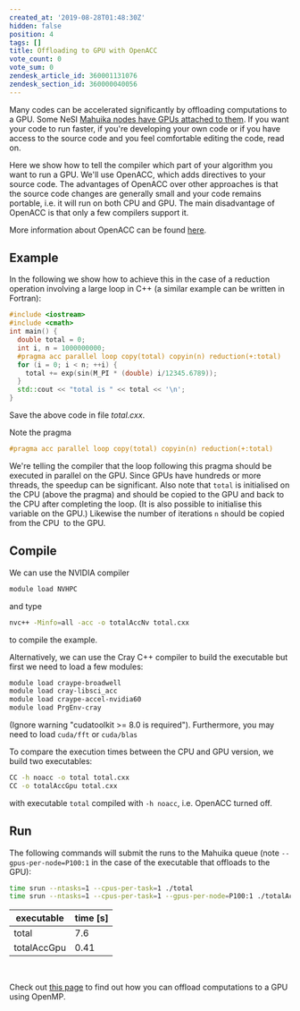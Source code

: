 ```yaml
---
created_at: '2019-08-28T01:48:30Z'
hidden: false
position: 4
tags: []
title: Offloading to GPU with OpenACC
vote_count: 0
vote_sum: 0
zendesk_article_id: 360001131076
zendesk_section_id: 360000040056
---
```


Many codes can be accelerated significantly by offloading computations
to a GPU. Some NeSI [Mahuika nodes have GPUs attached to
them](../../Scientific_Computing/Running_Jobs_on_Maui_and_Mahuika/GPU_use_on_NeSI.md).
If you want your code to run faster, if you're developing your own code
or if you have access to the source code and you feel comfortable
editing the code, read on.

Here we show how to tell the compiler which part of your algorithm you
want to run a GPU. We'll use OpenACC, which adds directives to your
source code. The advantages of OpenACC over other approaches is that the
source code changes are generally small and your code remains portable,
i.e. it will run on both CPU and GPU. The main disadvantage of OpenACC
is that only a few compilers support it. 

More information about OpenACC can be found
[here](http://www.icl.utk.edu/~luszczek/teaching/courses/fall2016/cosc462/pdf/OpenACC_Fundamentals.pdf).

## Example

In the following we show how to achieve this in the case of a reduction
operation involving a large loop in C++ (a similar example can be
written in Fortran):

```cpp
#include <iostream>
#include <cmath>
int main() {
  double total = 0;
  int i, n = 1000000000;
  #pragma acc parallel loop copy(total) copyin(n) reduction(+:total)
  for (i = 0; i < n; ++i) {
    total += exp(sin(M_PI * (double) i/12345.6789));
  }
  std::cout << "total is " << total << '\n';
}
```

Save the above code in file *total.cxx*.

Note the pragma

```cpp
#pragma acc parallel loop copy(total) copyin(n) reduction(+:total)
```

We're telling the compiler that the loop following this pragma should be
executed in parallel on the GPU. Since GPUs have hundreds or more
threads, the speedup can be significant. Also note that `total` is
initialised on the CPU (above the pragma) and should be copied to the
GPU and back to the CPU after completing the loop. (It is also possible
to initialise this variable on the GPU.) Likewise the number of
iterations `n` should be copied from the CPU  to the GPU. 

## Compile

We can use the NVIDIA compiler

```sh
module load NVHPC
```

and type

```sh
nvc++ -Minfo=all -acc -o totalAccNv total.cxx
```

to compile the example.

Alternatively, we can use the Cray C++ compiler to build the executable
but first we need to load a few modules:

```sh
module load craype-broadwell
module load cray-libsci_acc 
module load craype-accel-nvidia60 
module load PrgEnv-cray
```

(Ignore warning "cudatoolkit &gt;= 8.0 is required"). Furthermore, you
may need to load `cuda/fft` or `cuda/blas`  

To compare the execution times between the CPU and GPU version, we build
two executables:

```sh
CC -h noacc -o total total.cxx
CC -o totalAccGpu total.cxx
```

with executable `total` compiled with `-h noacc`, i.e. OpenACC turned
off.

## Run

The following commands will submit the runs to the Mahuika queue (note
`--gpus-per-node=P100:1` in the case of the executable that offloads to
the GPU):

```sh
time srun --ntasks=1 --cpus-per-task=1 ./total
time srun --ntasks=1 --cpus-per-task=1 --gpus-per-node=P100:1 ./totalAccGpu
```

| executable  | time \[s\] |
|-------------|------------|
| total       | 7.6        |
| totalAccGpu | 0.41       |

 

Check out [this
page](../../Scientific_Computing/HPC_Software_Environment/Offloading_to_GPU_with_OpenMP.md)
to find out how you can offload computations to a GPU using OpenMP.
